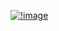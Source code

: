 
[![!![image](https://github.com/user-attachments/assets/3109ce85-0035-4e13-bd8e-59f40f2f1c71)
](https://www.youtube.com/watch?v=ZmBtKG9jHko&t=3s/0.jpg)](https://www.youtube.com/watch?v=ZmBtKG9jHko&t=3s)
